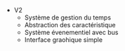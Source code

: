 - V2
    - Système de gestion du temps
    - Abstraction des caractéristique
    - Système évenementiel avec bus
    - Interface graohique simple
  
